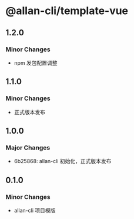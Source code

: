 # @allan-cli/template-vue

## 1.2.0

### Minor Changes

- npm 发包配置调整

## 1.1.0

### Minor Changes

- 正式版本发布

## 1.0.0

### Major Changes

- 6b25868: allan-cli 初始化，正式版本发布

## 0.1.0

### Minor Changes

- allan-cli 项目模版
